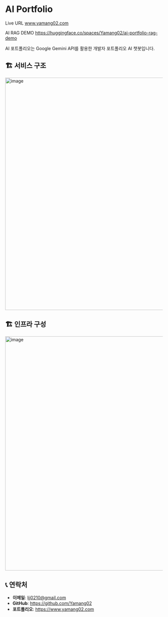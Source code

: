 # AI Portfolio

Live URL
www.yamang02.com

AI RAG DEMO
https://huggingface.co/spaces/Yamang02/ai-portfolio-rag-demo



AI 포트폴리오는 Google Gemini API를 활용한 개발자 포트폴리오 AI 챗봇입니다.

## 🏗️ 서비스 구조
<img width="1267" height="743" alt="image" src="https://github.com/user-attachments/assets/8d304a4c-5feb-45a7-9981-a474abe1db94" />


## 🏗️ 인프라 구성
<img width="1281" height="749" alt="image" src="https://github.com/user-attachments/assets/29850671-8660-42de-aea8-b185d5adcb68" />



## 📞 연락처

- **이메일**: ljj0210@gmail.com
- **GitHub**: https://github.com/Yamang02
- **포트폴리오**: https://www.yamang02.com
